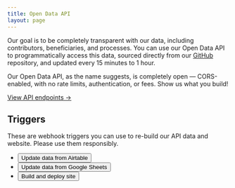 ```yaml
---
title: Open Data API
layout: page
---
```


Our goal is to be completely transparent with our data, including contributors, beneficiaries, and processes. You can use our Open Data API to programmatically access this data, sourced directly from our [GitHub](https://github.com/Karuna2020/open-data) repository, and updated every 15 minutes to 1 hour.

Our Open Data API, as the name suggests, is completely open — CORS-enabled, with no rate limits, authentication, or fees. Show us what you build!

<a class="cta" href="https://open-data.karuna2020.org">View API endpoints →</a>

## Triggers

These are webhook triggers you can use to re-build our API data and website. Please use them responsibly.

-   <button data-trigger="airtable">Update data from Airtable</button>
-   <button data-trigger="sheets">Update data from Google Sheets</button>
-   <button data-trigger="site">Build and deploy site</button>

<script>
var waiting = false;
function triggerWebhook(e, repo, event) {
  if (waiting) return;
  console.log("Triggering hook", repo, event);
  var text = e.target.innerText;
  if (e.target) e.target.innerText = "Triggering...";
  waiting = true;
  fetch("https://cors-anywhere.herokuapp.com/https://services.anandchowdhary.now.sh/api/github-trigger?repo=" + repo + "&event=" + event, {
    headers: {
      "X-Requested-With": "XMLHttpRequest"
    }
  })
    .then(function() { e.target.innerText = "Triggered" })
    .catch(function() { e.target.innerText = "Error in triggering" })
    .then(function() { waiting = false; setTimeout(function() {
      e.target.innerText = text;
    }, 5000); });
}
document.querySelector("[data-trigger='airtable']").addEventListener("click", function(e){ triggerWebhook(e, "Karuna2020/open-data", "update_airtable") });
document.querySelector("[data-trigger='sheets']").addEventListener("click", function(e){ triggerWebhook(e, "Karuna2020/open-data", "update_sheets") });
document.querySelector("[data-trigger='site']").addEventListener("click", function(e){ triggerWebhook(e, "Karuna2020/karuna2020.org", "update") });
</script>
